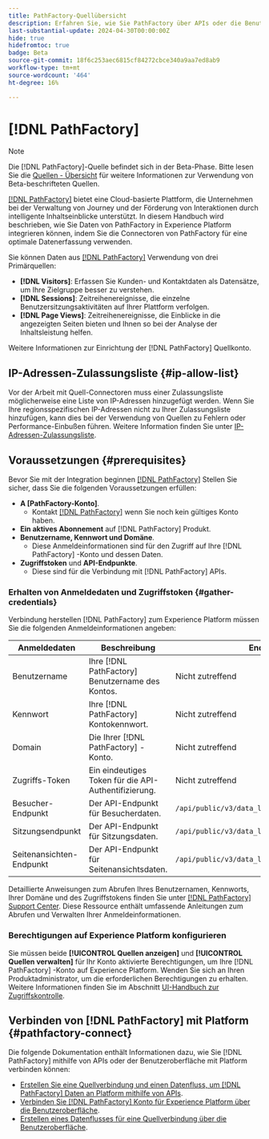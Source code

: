 ```yaml
---
title: PathFactory-Quellübersicht
description: Erfahren Sie, wie Sie PathFactory über APIs oder die Benutzeroberfläche mit Adobe Experience Platform verbinden.
last-substantial-update: 2024-04-30T00:00:00Z
hide: true
hidefromtoc: true
badge: Beta
source-git-commit: 18f6c253aec6815cf84272cbce340a9aa7ed8ab9
workflow-type: tm+mt
source-wordcount: '464'
ht-degree: 16%

---
```


# [!DNL PathFactory]

>[!NOTE]
>
>Die [!DNL PathFactory]-Quelle befindet sich in der Beta-Phase. Bitte lesen Sie die [Quellen - Übersicht](../../home.md#terms-and-conditions) für weitere Informationen zur Verwendung von Beta-beschrifteten Quellen.

[[!DNL PathFactory]](https://www.pathfactory.com/) bietet eine Cloud-basierte Plattform, die Unternehmen bei der Verwaltung von Journey und der Förderung von Interaktionen durch intelligente Inhaltseinblicke unterstützt. In diesem Handbuch wird beschrieben, wie Sie Daten von PathFactory in Experience Platform integrieren können, indem Sie die Connectoren von PathFactory für eine optimale Datenerfassung verwenden.

Sie können Daten aus [[!DNL PathFactory]](https://www.pathfactory.com/) Verwendung von drei Primärquellen:

* **[!DNL Visitors]**: Erfassen Sie Kunden- und Kontaktdaten als Datensätze, um Ihre Zielgruppe besser zu verstehen.
* **[!DNL Sessions]**: Zeitreihenereignisse, die einzelne Benutzersitzungsaktivitäten auf Ihrer Plattform verfolgen.
* **[!DNL Page Views]**: Zeitreihenereignisse, die Einblicke in die angezeigten Seiten bieten und Ihnen so bei der Analyse der Inhaltsleistung helfen.

Weitere Informationen zur Einrichtung der [!DNL PathFactory] Quellkonto.

## IP-Adressen-Zulassungsliste {#ip-allow-list}

Vor der Arbeit mit Quell-Connectoren muss einer Zulassungsliste möglicherweise eine Liste von IP-Adressen hinzugefügt werden. Wenn Sie Ihre regionsspezifischen IP-Adressen nicht zu Ihrer Zulassungsliste hinzufügen, kann dies bei der Verwendung von Quellen zu Fehlern oder Performance-Einbußen führen. Weitere Information finden Sie unter [IP-Adressen-Zulassungsliste](../../ip-address-allow-list.md).

## Voraussetzungen {#prerequisites}

Bevor Sie mit der Integration beginnen [[!DNL PathFactory]](https://www.pathfactory.com/) Stellen Sie sicher, dass Sie die folgenden Voraussetzungen erfüllen:

* **A [PathFactory-Konto]**.
   * Kontakt [[!DNL PathFactory]](https://www.pathfactory.com/portal/company/contactus.shtml) wenn Sie noch kein gültiges Konto haben.
* **Ein aktives Abonnement** auf [!DNL PathFactory] Produkt.
* **Benutzername, Kennwort und Domäne**.
   * Diese Anmeldeinformationen sind für den Zugriff auf Ihre [!DNL PathFactory] -Konto und dessen Daten.
* **Zugriffstoken** und **API-Endpunkte**.
   * Diese sind für die Verbindung mit [!DNL PathFactory] APIs.

### Erhalten von Anmeldedaten und Zugriffstoken {#gather-credentials}

Verbindung herstellen [!DNL PathFactory] zum Experience Platform müssen Sie die folgenden Anmeldeinformationen angeben:

| Anmeldedaten | Beschreibung | Endpunkt |
| --- | --- | --- |
| Benutzername | Ihre [!DNL PathFactory] Benutzername des Kontos. | Nicht zutreffend |
| Kennwort | Ihre [!DNL PathFactory] Kontokennwort. | Nicht zutreffend |
| Domain | Die Ihrer [!DNL PathFactory] -Konto. | Nicht zutreffend |
| Zugriffs-Token | Ein eindeutiges Token für die API-Authentifizierung. | Nicht zutreffend |
| Besucher-Endpunkt | Der API-Endpunkt für Besucherdaten. | `/api/public/v3/data_lake_apis/visitors.json` |
| Sitzungsendpunkt | Der API-Endpunkt für Sitzungsdaten. | `/api/public/v3/data_lake_apis/sessions.json` |
| Seitenansichten-Endpunkt | Der API-Endpunkt für Seitenansichtsdaten. | `/api/public/v3/data_lake_apis/page_views.json` |

Detaillierte Anweisungen zum Abrufen Ihres Benutzernamen, Kennworts, Ihrer Domäne und des Zugriffstokens finden Sie unter [[!DNL PathFactory] Support Center](https://support.pathfactory.com/categories/adobe/). Diese Ressource enthält umfassende Anleitungen zum Abrufen und Verwalten Ihrer Anmeldeinformationen.

### Berechtigungen auf Experience Platform konfigurieren

Sie müssen beide **[!UICONTROL Quellen anzeigen]** und **[!UICONTROL Quellen verwalten]** für Ihr Konto aktivierte Berechtigungen, um Ihre [!DNL PathFactory] -Konto auf Experience Platform. Wenden Sie sich an Ihren Produktadministrator, um die erforderlichen Berechtigungen zu erhalten. Weitere Informationen finden Sie im Abschnitt [UI-Handbuch zur Zugriffskontrolle](../../../access-control/ui/overview.md).

## Verbinden von [!DNL PathFactory] mit Platform {#pathfactory-connect}

Die folgende Dokumentation enthält Informationen dazu, wie Sie [!DNL PathFactory] mithilfe von APIs oder der Benutzeroberfläche mit Platform verbinden können:

* [Erstellen Sie eine Quellverbindung und einen Datenfluss, um [!DNL PathFactory] Daten an Platform mithilfe von APIs](../../tutorials/api/create/marketing-automation/pathfactory.md).
* [Verbinden Sie [!DNL PathFactory] Konto für Experience Platform über die Benutzeroberfläche](../../tutorials/ui/create/marketing-automation/pathfactory.md).
* [Erstellen eines Datenflusses für eine Quellverbindung über die Benutzeroberfläche](../../tutorials/ui/dataflow/marketing-automation.md).
